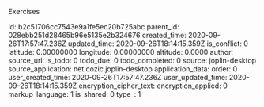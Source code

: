 Exercises











id: b2c51706cc7543e9a1fe5ec20b725abc
parent_id: 028ebb251d28465b96e5135e2b324676
created_time: 2020-09-26T17:57:47.236Z
updated_time: 2020-09-26T18:14:15.359Z
is_conflict: 0
latitude: 0.00000000
longitude: 0.00000000
altitude: 0.0000
author: 
source_url: 
is_todo: 0
todo_due: 0
todo_completed: 0
source: joplin-desktop
source_application: net.cozic.joplin-desktop
application_data: 
order: 0
user_created_time: 2020-09-26T17:57:47.236Z
user_updated_time: 2020-09-26T18:14:15.359Z
encryption_cipher_text: 
encryption_applied: 0
markup_language: 1
is_shared: 0
type_: 1
